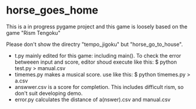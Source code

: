 # horse_goes_home
This is a in progress pygame project and this game is loosely based on the game "Rism Tengoku"

Please don't show the directry "tempo_jigoku" but "horse_go_to_house".

- t.py mainly edited for this game: including main(). To check the error betweeen input and score, 
editor shoud execute like this: $ python test.py > manual.csv
- timemes.py makes a musical score. use like this: $ python timemes.py > a.csv 
- answwer.csv is a score for completion. This includes difficult rism, so don't suit developing demo.
- error.py calculates the distance of a(nswer).csv and manual.csv 
